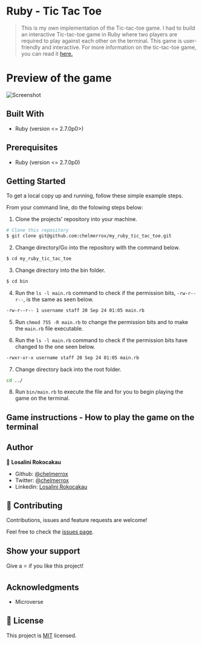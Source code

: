 #  Ruby - Tic Tac Toe 

> This is my own implementation of the Tic-tac-toe game. I had to build an interactive Tic-tac-toe game in Ruby where two players are required to play against each other on the terminal. This game is user-friendly and interactive. For more information on the tic-tac-toe game, you can read it <a href="https://en.wikipedia.org/wiki/Tic-tac-toe">here.</a>

# Preview of the game

![Screenshot](images/screenshot.png)

## Built With

- Ruby (version <= 2.7.0p0>)

## Prerequisites

- Ruby (version <= 2.7.0p0)

## Getting Started

To get a local copy up and running, follow these simple example steps.

From your command line, do the folowing steps below:
​
1. Clone the projects' repository into your machine.

```bash
# Clone this repository
$ git clone git@github.com:chelmerrox/my_ruby_tic_tac_toe.git

```
2. Change directory/Go into the repository with the command below.

```bash
$ cd my_ruby_tic_tac_toe

```

3. Change directory into the bin folder.

```bash
$ cd bin

```

4. Run the `ls -l main.rb` command to check if the permission bits, `-rw-r--r--`, is the same as seen below.

```bash
-rw-r--r-- 1 username staff 20 Sep 24 01:05 main.rb

```

5. Run `chmod 755 -R main.rb` to change the permission bits and to make the `main.rb` file executable.

6. Run the `ls -l main.rb` command to check if the permission bits have changed to the one seen below.

```bash
-rwxr-xr-x username staff 20 Sep 24 01:05 main.rb

```

7. Change directory back into the root folder.

```bash
cd ../

```

8. Run `bin/main.rb` to execute the file and for you to begin playing the game on the terminal.

## Game instructions - How to play the game on the terminal

## Author

👤 **Losalini Rokocakau**

- Github: [@chelmerrox](https://github.com/chelmerrox)
- Twitter: [@chelmerrox](https://twitter.com/chelmerrox)
- Linkedin: [Losalini Rokocakau](https://linkedin.com/losalini-rokocakau)

## 🤝 Contributing

Contributions, issues and feature requests are welcome!

Feel free to check the [issues page](https://github.com/chelmerrox/my_ruby_tic_tac_toe/issues).

## Show your support

Give a ⭐️ if you like this project!

## Acknowledgments

- Microverse

## 📝 License

This project is [MIT](LICENSE.txt) licensed.
